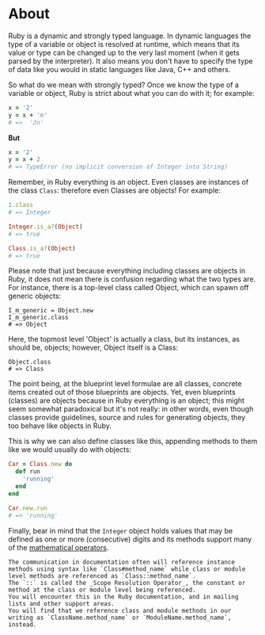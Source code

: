 # About

Ruby is a dynamic and strongly typed language. In dynamic languages the type of a variable or object is resolved at runtime, which means that its value or type can be changed up to the very last moment (when it gets parsed by the interpreter). It also means you don't have to specify the type of data like you would in static languages like Java, C++ and others. 

So what do we mean with strongly typed? Once we know the type of a variable or object, Ruby is strict about what you can do with it; for example:

```ruby
x = '2'
y = x + 'n'
# =>  '2n'
```

**But**

```ruby
x = '2'
y = x + 2
# => TypeError (no implicit conversion of Integer into String)
```

Remember, in Ruby everything is an object. Even classes are instances of the class `Class`: therefore even Classes are objects! For example:

```ruby
1.class
# => Integer

Integer.is_a?(Object)
# => true

Class.is_a?(Object)
# => true
```
Please note that just because everything including classes are objects in Ruby, it does not mean there is confusion regarding what the two types are. For instance, there is a top-level class called Object, which can spawn off generic objects:

```
I_m_generic = Object.new
I_m_generic.class
# => Object
```
Here, the topmost level 'Object' is actually a class, but its instances, as should be, objects; however, Object itself is a Class:

```
Object.class
# => Class
```

The point being, at the blueprint level formulae are all classes, concrete items created out of those blueprints are objects. Yet, even blueprints (classes) are objects because in Ruby everything is an object; this might seem somewhat paradoxical but it's not really: in other words, even though classes provide guidelines, source and rules for generating objects, they too behave like objects in Ruby.


This is why we can also define classes like this, appending methods to them like we would usually do with objects:

```ruby
Car = Class.new do
  def run
    'running'
  end
end

Car.new.run
# => 'running'
```

Finally, bear in mind that the `Integer` object holds values that may be defined as one or more (consecutive) digits and its methods support many of the [mathematical operators][integers-docs].

[integers-docs]: https://ruby-doc.org/core-2.7.0/Integer.html

```exercism/note
The communication in documentation often will reference instance methods using syntax like `Class#method_name` while class or module level methods are referenced as `Class::method_name`.
The `::` is called the _Scope Resolution Operator_, the constant or method at the class or module level being referenced.
You will encounter this in the Ruby documentation, and in mailing lists and other support areas.
You will find that we reference class and module methods in our writing as `ClassName.method_name` or `ModuleName.method_name`, instead.
```
